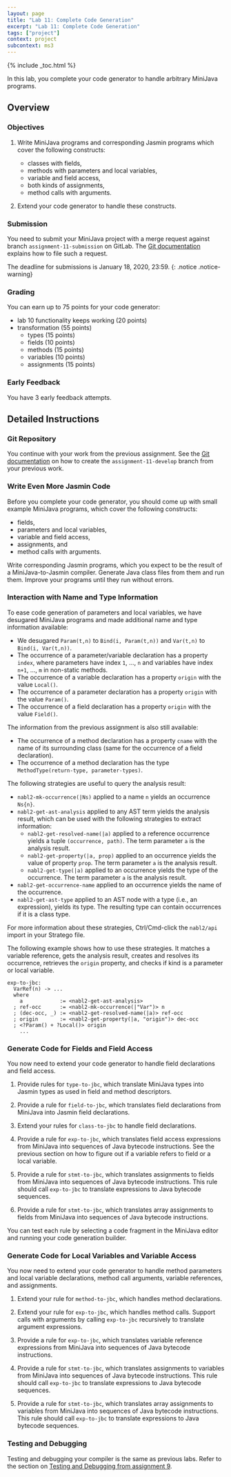 ```yaml
---
layout: page
title: "Lab 11: Complete Code Generation"
excerpt: "Lab 11: Complete Code Generation"
tags: ["project"]
context: project
subcontext: ms3
---
```


{% include _toc.html %}

In this lab, you complete your code generator to handle arbitrary MiniJava programs.

## Overview

### Objectives

1. Write MiniJava programs and corresponding Jasmin programs which cover the following constructs:

    * classes with fields,
    * methods with parameters and local variables,
    * variable and field access,
    * both kinds of assignments,
    * method calls with arguments.

2. Extend your code generator to handle these constructs.

### Submission

You need to submit your MiniJava project with a merge request against branch `assignment-11-submission` on GitLab.
The [Git documentation](/documentation/git.html#submitting-an-assignment) explains how to file such a request.

The deadline for submissions is January 18, 2020, 23:59.
{: .notice .notice-warning}

### Grading

You can earn up to 75 points for your code generator:

* lab 10 functionality keeps working (20 points)
* transformation (55 points)
    * types (15 points)
    * fields (10 points)
    * methods (15 points)
    * variables (10 points)
    * assignments (15 points)

### Early Feedback

You have 3 early feedback attempts.

## Detailed Instructions

### Git Repository

You continue with your work from the previous assignment.
See the [Git documentation](/documentation/git.html#continue-from-previous-assignment) on how to create the `assignment-11-develop` branch from your previous work.

### Write Even More Jasmin Code

Before you complete your code generator, you should come up with small example MiniJava programs, which cover the following constructs:

* fields,
* parameters and local variables,
* variable and field access,
* assignments, and
* method calls with arguments.

Write corresponding Jasmin programs, which you expect to be the result of a MiniJava-to-Jasmin compiler.
Generate Java class files from them and run them.
Improve your programs until they run without errors.

### Interaction with Name and Type Information

To ease code generation of parameters and local variables, we have desugared MiniJava programs and made additional name and type information available:

- We desugared `Param(t,n)` to `Bind(i, Param(t,n))` and `Var(t,n)` to `Bind(i, Var(t,n))`.
- The occurrence of a parameter/variable declaration has a property `index`, where parameters have index `1`, ..., `n` and variables have index `n+1`, ..., `m` in non-static methods.
- The occurrence of a variable declaration has a property `origin` with the value `Local()`.
- The occurrence of a parameter declaration has a property `origin` with the value `Param()`.
- The occurrence of a field declaration has a property `origin` with the value `Field()`.

The information from the previous assignment is also still available:

- The occurrence of a method declaration has a property `cname` with the name of its surrounding class (same for the occurrence of a field declaration).
- The occurrence of a method declaration has the type `MethodType(return-type, parameter-types)`.

The following strategies are useful to query the analysis result:

  * `nabl2-mk-occurrence(|Ns)` applied to a name `n` yields an occurrence `Ns{n}`.
  * `nabl2-get-ast-analysis` applied to any AST term yields the analysis result, which can be used with the following strategies to extract information:
    * `nabl2-get-resolved-name(|a)` applied to a reference occurrence yields a tuple `(occurrence, path)`. The term parameter `a` is the analysis result.
    * `nabl2-get-property(|a, prop)` applied to an occurrence yields the value of property `prop`. The term parameter `a` is the analysis result.
    * `nabl2-get-type(|a)` applied to an occurrence yields the type of the occurrence. The term parameter `a` is the analysis result.
  * `nabl2-get-occurrence-name` applied to an occurrence yields the name of the occurrence.
  * `nabl2-get-ast-type` applied to an AST node with a type (i.e., an expression), yields its type. The resulting type can contain occurrences if it is a class type.

For more information about these strategies, Ctrl/Cmd-click the `nabl2/api` import in your Stratego file.

The following example shows how to use these strategies.
It matches a variable reference, gets the analysis result, creates and resolves its occurrence, retrieves the `origin` property, and checks if kind is a parameter or local variable.

```
exp-to-jbc:
  VarRef(n) -> ...
  where
    a            := <nabl2-get-ast-analysis>
  ; ref-occ      := <nabl2-mk-occurrence(|"Var")> n
  ; (dec-occ, _) := <nabl2-get-resolved-name(|a)> ref-occ
  ; origin       := <nabl2-get-property(|a, "origin")> dec-occ
  ; <?Param() + ?Local()> origin
    ...
```

### Generate Code for Fields and Field Access

You now need to extend your code generator to handle field declarations and field access.

1. Provide rules for `type-to-jbc`, which translate MiniJava types into Jasmin types as used in field and method descriptors.

2. Provide a rule for `field-to-jbc`, which translates field declarations from MiniJava into Jasmin field declarations.

3. Extend your rules for `class-to-jbc` to handle field declarations.

4. Provide a rule for `exp-to-jbc`, which translates field access expressions from MiniJava into sequences of Java bytecode instructions. See the previous section on how to figure out if a variable refers to field or a local variable.

5. Provide a rule for `stmt-to-jbc`, which translates assignments to fields from MiniJava into sequences of Java bytecode instructions.
   This rule should call `exp-to-jbc` to translate expressions to Java bytecode sequences.

6. Provide a rule for `stmt-to-jbc`, which translates array assignments to fields from MiniJava into sequences of Java bytecode instructions.

You can test each rule by selecting a code fragment in the MiniJava editor and running your code generation builder.

### Generate Code for Local Variables and Variable Access

You now need to extend your code generator to handle method parameters and local variable declarations, method call arguments, variable references, and assignments.

1. Extend your rule for `method-to-jbc`, which handles method declarations.

2. Extend your rule for `exp-to-jbc`, which handles method calls.
   Support calls with arguments by calling `exp-to-jbc` recursively to translate argument expressions.

3. Provide a rule for `exp-to-jbc`, which translates variable reference expressions from MiniJava into sequences of Java bytecode instructions.

4. Provide a rule for `stmt-to-jbc`, which translates assignments to variables from MiniJava into sequences of Java bytecode instructions.
   This rule should call `exp-to-jbc` to translate expressions to Java bytecode sequences.

5. Provide a rule for `stmt-to-jbc`, which translates array assignments to variables from MiniJava into sequences of Java bytecode instructions.
   This rule should call `exp-to-jbc` to translate expressions to Java bytecode sequences.

### Testing and Debugging

Testing and debugging your compiler is the same as previous labs.
Refer to the section on [Testing and Debugging from assignment 9](lab9.html#testing-and-debugging).
